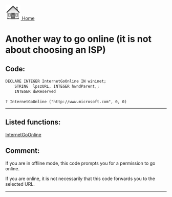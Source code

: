 [<img src="../images/home.png"> Home ](https://github.com/VFPX/Win32API)  

# Another way to go online (it is not about choosing an ISP)

## Code:
```foxpro  
DECLARE INTEGER InternetGoOnline IN wininet;
	STRING  lpszURL, INTEGER hwndParent,;
	INTEGER dwReserved

? InternetGoOnline ("http://www.microsoft.com", 0, 0)  
```  
***  


## Listed functions:
[InternetGoOnline](../libraries/wininet/InternetGoOnline.md)  

## Comment:
If you are in offline mode, this code prompts you for a permission to go online.  
  
If you are online, it is not necessarily that this code forwards you to the selected URL.  
  
***  

